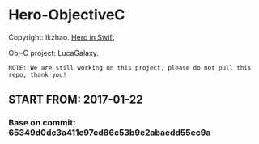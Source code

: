 # Hero-ObjectiveC
Copyright: lkzhao. [Hero in Swift](https://github.com/lkzhao/Hero)

Obj-C project: LucaGalaxy.


```NOTE: We are still working on this project, please do not pull this repo, thank you!```


## START FROM: 2017-01-22

### Base on commit: 65349d0dc3a411c97cd86c53b9c2abaedd55ec9a
